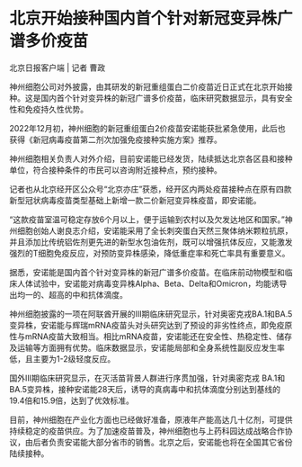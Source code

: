 # 北京开始接种国内首个针对新冠变异株广谱多价疫苗

北京日报客户端 | 记者 曹政

神州细胞公司对外披露，由其研发的新冠重组蛋白二价疫苗近日正式在北京开始接种。这是国内首个针对变异株的新冠广谱多价疫苗，临床研究数据显示，具有安全性和免疫持久性优势。

2022年12月初，神州细胞的新冠重组蛋白2价疫苗安诺能获批紧急使用，此后也获得《新冠病毒疫苗第二剂次加强免疫接种实施方案》推荐。

神州细胞相关负责人对外介绍，目前安诺能已经发货，陆续抵达北京各区县和接种单位，符合接种条件的市民可以咨询附近接种点，预约接种。

记者也从北京经开区公众号“北京亦庄”获悉，经开区内两处疫苗接种点在原有四款新型冠状病毒疫苗类型基础上新增一款二价新冠变异株疫苗，即安诺能。

“这款疫苗室温可稳定存放6个月以上，便于运输到农村以及欠发达地区和国家。”神州细胞创始人谢良志介绍，安诺能采用了全长刺突蛋白天然三聚体纳米颗粒抗原，并且添加比传统铝佐剂更先进的新型水包油佐剂，既可以增强抗体反应，又能激发强烈的T细胞免疫反应，对预防变异株感染，降低重症率和死亡率具有重要意义。

据悉，安诺能是国内首个针对变异株的新冠广谱多价疫苗。在临床前动物模型和临床人体试验中，安诺能对病毒变异株Alpha、Beta、Delta和Omicron，均能诱导出均一的、超高的中和抗体滴度。

神州细胞披露的一项在阿联酋开展的III期临床研究显示，针对奥密克戎BA.1和BA.5变异株，安诺能与辉瑞mRNA疫苗头对头研究达到了预设的非劣性终点，即免疫原性与mRNA疫苗大致相当。相比mRNA疫苗，安诺能还在安全性、热稳定性、储存及运输等方面拥有优势。临床数据显示，安诺能局部和全身系统性副反应发生率低，且主要为1-2级轻度反应。

国外III期临床研究显示，在灭活苗背景人群进行序贯加强，针对奥密克戎
BA.1和BA.5变异株，接种安诺能28天后，诱导的真病毒中和抗体滴度分别达到基线的19.4倍和15.9倍，达到了优效标准。

目前，神州细胞在产业化方面也已经做好准备，原液年产能高达几十亿剂，可提供持续稳定的疫苗供应。为了加速疫苗普及，神州细胞也与上药科园达成战略合作协议，由后者负责安诺能大部分省市的销售。北京之后，安诺能也将在全国其它省份陆续接种。


